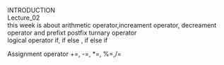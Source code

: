 INTRODUCTION
<br>
Lecture_02
<br>
this week is about arithmetic operator,increament operator, decreament operator and prefixt postfix
turnary operator
<br>
logical operator if, if else , if else if
<br>

Assignment operator +=, -=, *=, %=,/=